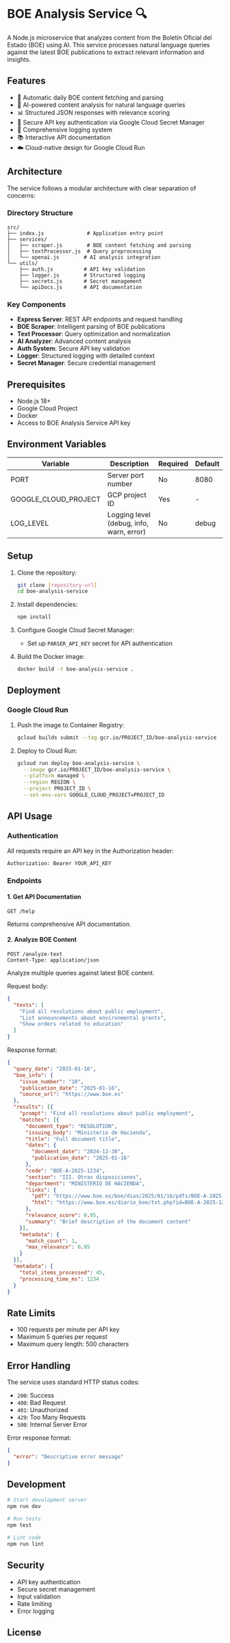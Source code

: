 # BOE Analysis Service 🔍

A Node.js microservice that analyzes content from the Boletín Oficial del Estado (BOE) using AI. This service processes natural language queries against the latest BOE publications to extract relevant information and insights.

## Features

- 🔄 Automatic daily BOE content fetching and parsing
- 🤖 AI-powered content analysis for natural language queries
- 📊 Structured JSON responses with relevance scoring
- 🔐 Secure API key authentication via Google Cloud Secret Manager
- 📝 Comprehensive logging system
- 📚 Interactive API documentation
- ☁️ Cloud-native design for Google Cloud Run

## Architecture

The service follows a modular architecture with clear separation of concerns:

### Directory Structure

```plaintext
src/
├── index.js              # Application entry point
├── services/
│   ├── scraper.js        # BOE content fetching and parsing
│   ├── textProcessor.js  # Query preprocessing
│   └── openai.js        # AI analysis integration
└── utils/
    ├── auth.js          # API key validation
    ├── logger.js        # Structured logging
    ├── secrets.js       # Secret management
    └── apiDocs.js       # API documentation
```

### Key Components

- **Express Server**: REST API endpoints and request handling
- **BOE Scraper**: Intelligent parsing of BOE publications
- **Text Processor**: Query optimization and normalization
- **AI Analyzer**: Advanced content analysis
- **Auth System**: Secure API key validation
- **Logger**: Structured logging with detailed context
- **Secret Manager**: Secure credential management

## Prerequisites

- Node.js 18+
- Google Cloud Project
- Docker
- Access to BOE Analysis Service API key

## Environment Variables

| Variable | Description | Required | Default |
|----------|-------------|----------|---------|
| PORT | Server port number | No | 8080 |
| GOOGLE_CLOUD_PROJECT | GCP project ID | Yes | - |
| LOG_LEVEL | Logging level (debug, info, warn, error) | No | debug |

## Setup

1. Clone the repository:
   ```bash
   git clone [repository-url]
   cd boe-analysis-service
   ```

2. Install dependencies:
   ```bash
   npm install
   ```

3. Configure Google Cloud Secret Manager:
   - Set up `PARSER_API_KEY` secret for API authentication

4. Build the Docker image:
   ```bash
   docker build -t boe-analysis-service .
   ```

## Deployment

### Google Cloud Run

1. Push the image to Container Registry:
   ```bash
   gcloud builds submit --tag gcr.io/PROJECT_ID/boe-analysis-service
   ```

2. Deploy to Cloud Run:
   ```bash
   gcloud run deploy boe-analysis-service \
     --image gcr.io/PROJECT_ID/boe-analysis-service \
     --platform managed \
     --region REGION \
     --project PROJECT_ID \
     --set-env-vars GOOGLE_CLOUD_PROJECT=PROJECT_ID
   ```

## API Usage

### Authentication

All requests require an API key in the Authorization header:

```http
Authorization: Bearer YOUR_API_KEY
```

### Endpoints

#### 1. Get API Documentation
```http
GET /help
```

Returns comprehensive API documentation.

#### 2. Analyze BOE Content
```http
POST /analyze-text
Content-Type: application/json
```

Analyze multiple queries against latest BOE content.

Request body:
```json
{
  "texts": [
    "Find all resolutions about public employment",
    "List announcements about environmental grants",
    "Show orders related to education"
  ]
}
```

Response format:

```json
{
  "query_date": "2025-01-16",
  "boe_info": {
    "issue_number": "10",
    "publication_date": "2025-01-16",
    "source_url": "https://www.boe.es"
  },
  "results": [{
    "prompt": "Find all resolutions about public employment",
    "matches": [{
      "document_type": "RESOLUTION",
      "issuing_body": "Ministerio de Hacienda",
      "title": "Full document title",
      "dates": {
        "document_date": "2024-12-30",
        "publication_date": "2025-01-16"
      },
      "code": "BOE-A-2025-1234",
      "section": "III. Otras disposiciones",
      "department": "MINISTERIO DE HACIENDA",
      "links": {
        "pdf": "https://www.boe.es/boe/dias/2025/01/16/pdfs/BOE-A-2025-1234.pdf",
        "html": "https://www.boe.es/diario_boe/txt.php?id=BOE-A-2025-1234"
      },
      "relevance_score": 0.95,
      "summary": "Brief description of the document content"
    }],
    "metadata": {
      "match_count": 1,
      "max_relevance": 0.95
    }
  }],
  "metadata": {
    "total_items_processed": 45,
    "processing_time_ms": 1234
  }
}
```

## Rate Limits

- 100 requests per minute per API key
- Maximum 5 queries per request
- Maximum query length: 500 characters

## Error Handling

The service uses standard HTTP status codes:

- `200`: Success
- `400`: Bad Request
- `401`: Unauthorized
- `429`: Too Many Requests
- `500`: Internal Server Error

Error response format:
```json
{
  "error": "Descriptive error message"
}
```

## Development

```bash
# Start development server
npm run dev

# Run tests
npm test

# Lint code
npm run lint
```

## Security

- API key authentication
- Secure secret management
- Input validation
- Rate limiting
- Error logging

## License
